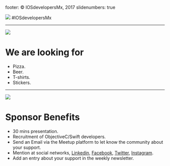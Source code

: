 footer: © IOSdevelopersMx, 2017
slidenumbers: true

![](/Users/ivanalvarez/Desktop/IOSdevelopersBackground.png)
#IOSdevelopersMx


---

![](/Users/ivanalvarez/Desktop/IOSdevelopersBackground.png)

# We are looking for

- Pizza.
- Beer.
- T-shirts.
- Stickers.


---  
![](/Users/ivanalvarez/Desktop/IOSdevelopersBackground.png)

# Sponsor Benefits

- 30 mins presentation.
- Recruitment of ObjectiveC/Swift developers.
- Send an Email via the Meetup platform to let know the community about your support.
- Mention at social networks, [Linkedin](https://www.linkedin.com/company-beta/10440208), [Facebook](https://www.facebook.com/groups/iosdevelopersmx/), 
[Twitter](https://twitter.com/iosdevsmx/), [Instagram](http://instagram.com/iosdevelopers.mx/).
- Add an entry about your support in the weekly newsletter.